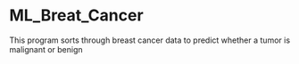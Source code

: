 # ML_Breat_Cancer
This program sorts through breast cancer data to predict whether a tumor is malignant or benign
